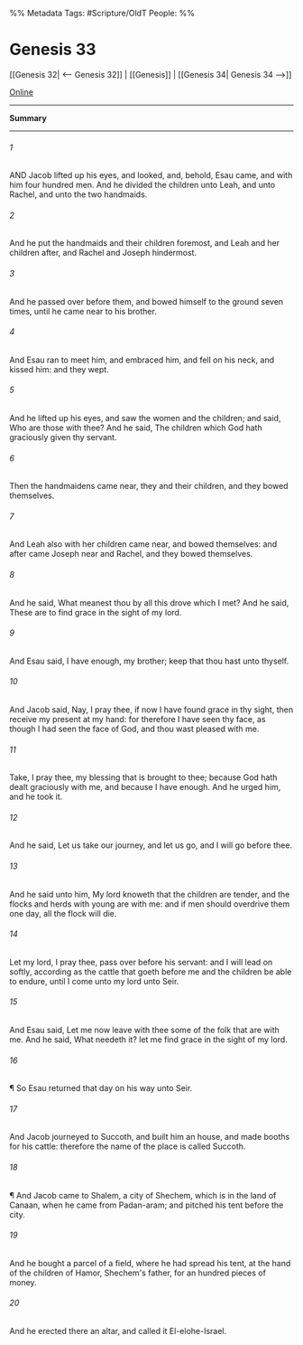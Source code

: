 

%% Metadata
Tags: #Scripture/OldT
People: 
%%
# Genesis 33
[[Genesis 32| <-- Genesis 32]] | [[Genesis]] | [[Genesis 34| Genesis 34 -->]]

[Online](https://churchofjesuschrist.org/study/scriptures/ot/gen/33?lang=eng)

---
__Summary__



---

###### 1
AND Jacob lifted up his eyes, and looked, and, behold, Esau came, and with him four hundred men.  And he divided the children unto Leah, and unto Rachel, and unto the two handmaids.
###### 2
And he put the handmaids and their children foremost, and Leah and her children after, and Rachel and Joseph hindermost.
###### 3
And he passed over before them, and bowed himself to the ground seven times, until he came near to his brother.
###### 4
And Esau ran to meet him, and embraced him, and fell on his neck, and kissed him: and they wept.
###### 5
And he lifted up his eyes, and saw the women and the children; and said, Who are those with thee?  And he said, The children which God hath graciously given thy servant.
###### 6
Then the handmaidens came near, they and their children, and they bowed themselves.
###### 7
And Leah also with her children came near, and bowed themselves: and after came Joseph near and Rachel, and they bowed themselves.
###### 8
And he said, What meanest thou by all this drove which I met?  And he said, These are to find grace in the sight of my lord.
###### 9
And Esau said, I have enough, my brother; keep that thou hast unto thyself.
###### 10
And Jacob said, Nay, I pray thee, if now I have found grace in thy sight, then receive my present at my hand: for therefore I have seen thy face, as though I had seen the face of God, and thou wast pleased with me.
###### 11
Take, I pray thee, my blessing that is brought to thee; because God hath dealt graciously with me, and because I have enough.  And he urged him, and he took it.
###### 12
And he said, Let us take our journey, and let us go, and I will go before thee.
###### 13
And he said unto him, My lord knoweth that the children are tender, and the flocks and herds with young are with me: and if men should overdrive them one day, all the flock will die.
###### 14
Let my lord, I pray thee, pass over before his servant: and I will lead on softly, according as the cattle that goeth before me and the children be able to endure, until I come unto my lord unto Seir.
###### 15
And Esau said, Let me now leave with thee some of the folk that are with me.  And he said, What needeth it?  let me find grace in the sight of my lord.
###### 16
¶ So Esau returned that day on his way unto Seir.
###### 17
And Jacob journeyed to Succoth, and built him an house, and made booths for his cattle: therefore the name of the place is called Succoth.
###### 18
¶ And Jacob came to Shalem, a city of Shechem, which is in the land of Canaan, when he came from Padan-aram; and pitched his tent before the city.
###### 19
And he bought a parcel of a field, where he had spread his tent, at the hand of the children of Hamor, Shechem's father, for an hundred pieces of money.
###### 20
And he erected there an altar, and called it El-elohe-Israel.



